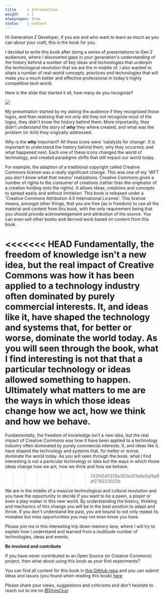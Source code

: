 ```yaml
---
title     : Introduction
weight    : 1
alwaysopen: true
status    : content
---
```


Hi Generation Z Developer, if you are and who want to learn as much as you can about your craft, this is the book for you.

I decided to write this book after doing a series of presentations to Gen Z audiences, where I discovered gaps in your generation's understanding of the history behind a number of key ideas and technologies that underpin the technological revolution that we are the in middle of. I also wanted to share a number of real-world concepts, practices and technologies that will make you a much better and effective professional in today's highly competitive tech world. 

Here is the slide that started it all, how many do you recognize?

![](/images/list-of-icons.png)

My presentation started by my asking the audience if they recognized those logos, and then realising that not only did they not recognize most of the logos, they didn't know the history behind them. More importantly, they didn't understand the story of **why** they where created, and what was the problem (or itch) they originally addressed.

Why is the **why** important? All these icons were 'catalysts for change'. It is important to understand the history behind them, why they occurred, and what happened next. Each one of these icons changed the world of technology, and created paradigms shifts that still impact our world today.

For example, the adaption of a traditional copyright called Creative Commons license was a really significant change. This was one of my _'WFT you don't know what that means'_ realizations. Creative Commons gives a number of rights to the consumer of creations (rather than the originator of a creation holding onto the rights). It allows ideas, creations and concepts to spread easily and without limitation. This book is released under a 'Creative Commons Attribution 4.0 International License'. This license means, amongst other things, that you are free (as in freedom) to use all the material and content from this book, with the only requirement being that you should provide acknowledgement and attribution of the source. You can even sell other books and derived work based on content from this book.

<<<<<<< HEAD
Fundamentally, the freedom of knowledge isn't a new idea, but the real impact of Creative Commons was how it has been applied to a technology industry often dominated by purely commercial interests. It, and ideas like it, have shaped the technology and systems that, for better or worse, dominate the world today. As you will seen through the book, what I find interesting is not that that a particular technology or ideas allowed something to happen. Ultimately what matters to me are the ways in which those ideas change how we act, how we think and how we behave.
=======
Fundamentally, the freedom of knowledge isn't a new idea, but the real impact of Creative Commons was how it have been applied to a technology industry often dominated by purely commercial interests. It, and ideas like it, have shaped the technology and systems that, for better or worse, dominate the world today. As you will seen through the book, what I find interesting is not a particular technology or idea but the ways in which those ideas change how we act, how we think and how we behave.
>>>>>>> 742f45d5376a350e201e8e5af8a9af278223022b

We are in the middle of a massive technological and cultural revolution and you have the opportunity to decide if you want to be a pawn, a player or even a play-maker in this new world. By understanding the history, thinking and mechanics of this change you will be in the best position to adapt and thrive. If you don't understand the past, you are bound to not only repeat its mistakes but miss opportunities you may not even know you have.

Please join me in this interesting trip down memory lane, where I will try to explain how I understand and learned from a multitude number of technologies, ideas and events.

**Be involved and contribute**

If you have never contributed to an Open Source (or Creative Commons) project, then what about using this book as your first experiments?

You can find all content for this book in [this GitHub repo](https://github.com/DinisCruz/Book_Generation_Z_Developer) and you can submit ideas and issues (you found when reading this book) [here](https://github.com/DinisCruz/Book_Generation_Z_Developer/issues)

Please share your views, suggestions and criticisms and don't hesitate to reach out to me on [@DinisCruz](https://twitter.com/DinisCruz)


